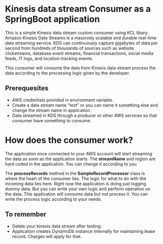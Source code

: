 # Kinesis data stream Consumer as a SpringBoot application

This is a simple Kinesis data stream custom consumer using KCL libary. Amazon Kinesis Data Streams is a massively scalable and durable real-time data streaming service. KDS can continuously capture gigabytes of data per second from hundreds of thousands of sources such as website clickstreams, database event streams, financial transactions, social media feeds, IT logs, and location-tracking events. 

This consumer will consume the data from Kinesis data stream process the data according to the processing logic given by the developer.

## Prerequesites

- AWS credentials provided in environment variable.
- Create a data stream name "test" or you can name it something else and change the stream name in application.
- Data streamed in KDS through a producer or other AWS services so that consumer have something to consume.

# How does the consumer work?

The application once connected to your AWS account will start streaming the data as soon as  the application starts. The **streamName** and region are hard coded in the application. You can change it according to you.

The **processRecords** method in the **SampleRecordProcessor** class is where the heart of the consumer lies. The logic for what to do with the incoming data lies here. Right now the application is doing just logging dummy data. But you can write your own logic and perform operation on the data. This application will consume data but not process it. 
You can write the process logic according to your needs.

## To remember

- Delete your kinesis data stream after testing.
- Application creates DynamoDb instance internally for maintaining lease record. Charges will apply for that.

 
